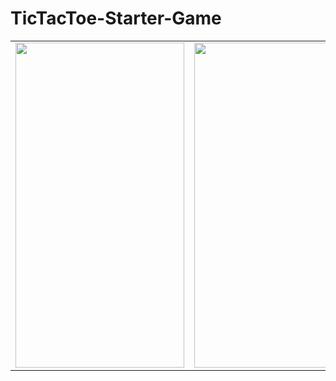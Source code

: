 # TicTacToe-Starter-Game

<table>
  <tr>
    <td><img src="https://user-images.githubusercontent.com/76002783/195513162-63527281-320b-4453-8b7d-d268fdb5abe0.png" width=270 height=520></td>
    <td><img src="https://user-images.githubusercontent.com/76002783/195513189-a7c6fcdb-589f-4ab4-8d0a-30c9999d7eb1.png" width=270 height=520></td>
    <td><img src="https://user-images.githubusercontent.com/76002783/195513194-ef736dc9-9c38-48a8-b317-8a0d514a0cbc.png" width=270 height=520></td>
    <td><img src="https://user-images.githubusercontent.com/76002783/195513200-3f006be9-e353-4ee1-8012-299e06d1d923.png" width=270 height=520></td>
    <td><img src="https://user-images.githubusercontent.com/76002783/195513203-5faf60af-b624-44e1-8133-54daad937779.png" width=270 height=520></td>
  </tr>
 </table>
